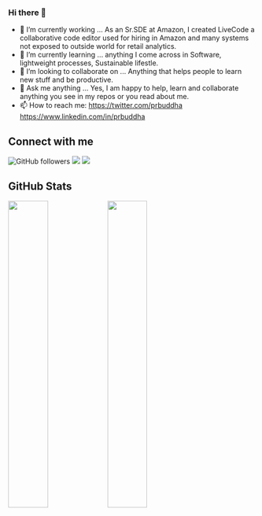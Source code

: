 ### Hi there 👋

- 🔭 I’m currently working ...  As an Sr.SDE at Amazon, I created LiveCode a collaborative code editor used for hiring in Amazon and many systems not exposed to outside world for retail analytics.
- 🌱 I’m currently learning ... anything I come across in Software, lightweight processes, Sustainable lifestle.  
- 👯 I’m looking to collaborate on ...  Anything that helps people to learn new stuff and be productive. 
- 💬 Ask me anything ...   Yes, I am happy to help, learn and collaborate anything you see in my repos or you read about me. 
- 📫 How to reach me: https://twitter.com/prbuddha  https://www.linkedin.com/in/prbuddha

## Connect with me
![GitHub followers](https://img.shields.io/github/followers/jbuddha?label=Follow%20me&logo=github&style=flat-square)
[![](https://img.shields.io/badge/-TWITTER-informational?style=flat-square&logo=twitter&logoColor=white&color=blue)](https://twitter.com/prbuddha/)
[![](https://img.shields.iohttps://img.shields.io/badge/-LinkedIn-blue)](https://www.linkedin.com/in/prbuddha/)

## GitHub Stats 
<img width="40%" src="https://github-readme-stats.vercel.app/api?username=jbuddha&show_icons=true"><img width="40%" src="https://github-readme-stats.vercel.app/api/top-langs?username=jbuddha&show_icons=true&layout=compact"> <br>

<i class="fa fa-gear fa-spin fa-2x" style="color: firebrick"></i>

